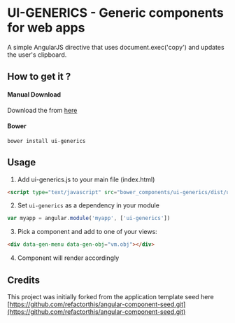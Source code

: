 UI-GENERICS - Generic components for web apps
=======

A simple AngularJS directive that uses document.exec('copy') and updates the user's clipboard.


## How to get it ? 

#### Manual Download
Download the from [here](https://github.com/neosyler/ui-generics/releases)

#### Bower 
```
bower install ui-generics
```
<!--
#### Npm
```
npm install ui-generics
```
-->

## Usage

1. Add ui-generics.js to your main file (index.html)
  ```html
  <script type="text/javascript" src="bower_components/ui-generics/dist/ui-generics.js"></script>
  ```

2. Set `ui-generics` as a dependency in your module
  ```javascript
  var myapp = angular.module('myapp', ['ui-generics'])
  ```

3. Pick a component and add to one of your views:
  ```html
  <div data-gen-menu data-gen-obj="vm.obj"></div>
  ```

4. Component will render accordingly

## Credits
This project was initially forked from the application template seed here
[https://github.com/refactorthis/angular-component-seed.git](https://github.com/refactorthis/angular-component-seed.git)
